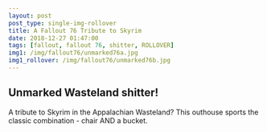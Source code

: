 ```yaml
---
layout: post
post_type: single-img-rollover
title: A Fallout 76 Tribute to Skyrim
date: 2018-12-27 01:47:00
tags: [fallout, fallout 76, shitter, ROLLOVER]
img1: /img/fallout76/unmarked76a.jpg
img1_rollover: /img/fallout76/unmarked76b.jpg
---
```

## Unmarked Wasteland shitter!

A tribute to Skyrim in the Appalachian Wasteland? This outhouse sports the classic combination - chair AND a bucket.
